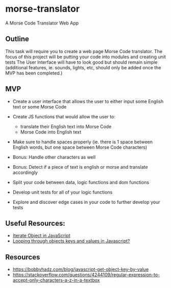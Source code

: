 # morse-translator

A Morse Code Translator Web App

## Outline

This task will require you to create a web page Morse Code translator.
The focus of this project will be putting your code into modules and creating unit tests
The User Interface will have to look good but should remain simple (additional features, ie. sounds, lights, etc, should only be added once the MVP has been completed.)

## MVP

- Create a user interface that allows the user to either input some English text or some Morse Code
- Create JS functions that would allow the user to:

  - translate their English text into Morse Code
  - Morse Code into English text

- Make sure to handle spaces properly (ie. there is 1 space between English words, but one space between Morse Code characters)

- Bonus: Handle other characters as well
- Bonus: Detect if a piece of text is english or morse and translate accordingly

- Split your code between data, logic functions and dom functions
- Develop unit tests for all of your logic functions
- Explore and discover edge cases in your code to further develop your tests

## Useful Resources:

- [Iterate Object in JavaScript](https://www.javascripttutorial.net/object/iterate-object-in-javascript/)
- [Looping through objects keys and values in Javascript?](https://flexiple.com/loop-through-object-javascript/)

## Resources

- https://bobbyhadz.com/blog/javascript-get-object-key-by-value
- https://stackoverflow.com/questions/4244109/regular-expression-to-accept-only-characters-a-z-in-a-textbox
